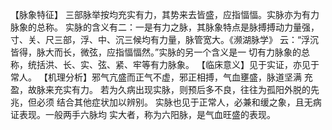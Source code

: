 【脉象特征】
三部脉举按均充实有力，其势来去皆盛，应指愊愊。实脉亦为有力脉象的总称。
实脉的含义有二：一是有力之脉，其脉象特点是脉搏搏动力量强，寸、关、尺三部，浮、中、沉三候均有力量，脉管宽大。《濒湖脉学》
云：“浮沉皆得，脉大而长，微弦，应指愊愊然。”实脉的另一个含义是一
切有力脉象的总称，统括洪、长、实、弦、紧、牢等有力脉象。
【临床意义】见于实证，亦见于常人。
【机理分析】邪气亢盛而正气不虚，邪正相搏，气血壅盛，脉道坚满
充盈，故脉来充实有力。
若为久病出现实脉，则预后多不良，往往为孤阳外脱的先兆，但必须
结合其他症状加以辨别。
实脉也见于正常人，必兼和缓之象，且无病证表现。一般两手六脉均
实大者，称为六阳脉，是气血旺盛的表现。
